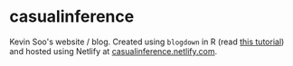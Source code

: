# casualinference

Kevin Soo's website / blog. Created using `blogdown` in R (read [this tutorial](https://bookdown.org/yihui/blogdown/)) and hosted using Netlify at [casualinference.netlify.com](https://casualinference.netlify.com/).
